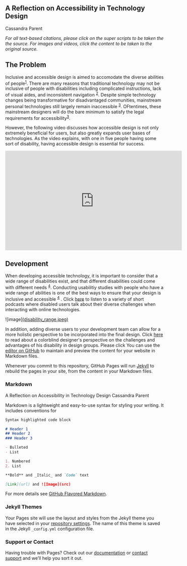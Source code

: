 ## A Reflection on Accessibility in Technology Design

Cassandra Parent

_For all text-based citations, please click on the super scripts to be taken the the source. For images and videos, click the content to be taken to the original source._

## The Problem
Inclusive and accessible design is aimed to accomodate the diverse abilities of people<sup>[1](https://www.sciencedirect.com/science/article/pii/S0142694X1730087X)</sup>. There are many reasons that traditional technology may not be inclusive of people with disabilities including complicated instructions, lack of visual aides, and inconsistent navigation <sup>[2](https://content.iospress.com/articles/technology-and-disability/tad00242)</sup>. Despite simple technology changes being transformative for disadvantaged communities, mainstream personal technologies still largely remain inaccessible <sup>[3](https://dl.acm.org/doi/abs/10.1145/3178855?casa_token=fCefw1GO1d0AAAAA:aDsxFfi060wTbTZ1LabQdP_dUklkE7ILuYbwNMQba8xhFRWrnvN7gDdkmFqt3EytKJdw5VTDDOye2w)</sup>. OFtentimes, these mainstream designers will do the bare minimum to satisfy the legal requirements for accessibility<sup>[3](https://dl.acm.org/doi/abs/10.1145/3178855?casa_token=fCefw1GO1d0AAAAA:aDsxFfi060wTbTZ1LabQdP_dUklkE7ILuYbwNMQba8xhFRWrnvN7gDdkmFqt3EytKJdw5VTDDOye2w)</sup>. 

However, the following video discusses how accessible design is not only extremely beneficial for users, but also greatly expands user bases of technologies. As the video explains, with one in five people having some sort of disability, having accessible design is essential for success. 

<center><iframe width="560" height="315" src="https://www.youtube.com/embed/dJfhi2P60Xo" title="YouTube video player" frameborder="0" allow="accelerometer; autoplay; clipboard-write; encrypted-media; gyroscope; picture-in-picture" allowfullscreen></iframe></center>

## Development

When developing accessible technology, it is important to consider that a wide range of disabilities exist, and that different disabilities could come with different needs <sup>[4](https://www.researchgate.net/publication/233608298_Conducting_Usability_Studies_with_Users_Who_Are_Elderly_or_Have_Disabilities)</sup>. Conducting usabilitiy studies with people who have a wide range of abilities is one of the best ways to ensure that your design is inclusive and accessible <sup>[4](https://www.researchgate.net/publication/233608298_Conducting_Usability_Studies_with_Users_Who_Are_Elderly_or_Have_Disabilities)</sup>
. Click [here](https://a11yrules.com/series/a11y-rules-soundbite/) to listen to a variety of short podcasts where disabled users talk about their diverse challenges when interacting with online technologies. 

![image][(disability_range.jpeg)](https://uxplanet.org/designing-with-accessibility-in-mind-f25a3f70b8c0)

In addition, adding diverse users to your development team can allow for a more holistic perspective to be incorporated into the final design. Click [here](https://www.a11yproject.com/posts/2021-10-11-how-i-deal-with-colorblindness-as-a-digital-product-designer/) to read about a colorblind designer's perspective on the challenges and advantages of his disability in design groups. 
Please click 
You can use the [editor on GitHub](https://github.com/clparent121/hci-assignment-2/edit/gh-pages/index.md) to maintain and preview the content for your website in Markdown files.

Whenever you commit to this repository, GitHub Pages will run [Jekyll](https://jekyllrb.com/) to rebuild the pages in your site, from the content in your Markdown files.

### Markdown

A Reflection on Accessibility in Technology Design
Cassandra Parent

Markdown is a lightweight and easy-to-use syntax for styling your writing. It includes conventions for

```markdown
Syntax highlighted code block

# Header 1
## Header 2
### Header 3

- Bulleted
- List

1. Numbered
2. List

**Bold** and _Italic_ and `Code` text

[Link](url) and ![Image](src)
```

For more details see [GitHub Flavored Markdown](https://guides.github.com/features/mastering-markdown/).

### Jekyll Themes

Your Pages site will use the layout and styles from the Jekyll theme you have selected in your [repository settings](https://github.com/clparent121/hci-assignment-2/settings/pages). The name of this theme is saved in the Jekyll `_config.yml` configuration file.

### Support or Contact

Having trouble with Pages? Check out our [documentation](https://docs.github.com/categories/github-pages-basics/) or [contact support](https://support.github.com/contact) and we’ll help you sort it out.
